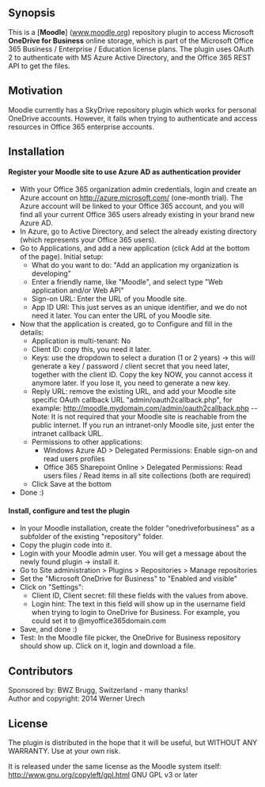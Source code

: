 ## Synopsis

This is a [**Moodle**] (www.moodle.org) repository plugin to access Microsoft **OneDrive for Business** online storage, which is part of the Microsoft Office 365 Business / Enterprise / Education license plans. The plugin uses OAuth 2 to authenticate with MS Azure Active Directory, and the Office 365 REST API to get the files.

## Motivation

Moodle currently has a SkyDrive repository plugin which works for personal OneDrive accounts. However, it fails when trying to authenticate and access resources in Office 365 enterprise accounts.

## Installation

#### Register your Moodle site to use Azure AD as authentication provider

* With your Office 365 organization admin credentials, login and create an Azure account on http://azure.microsoft.com/ (one-month trial). The Azure account will be linked to your Office 365 account, and you will find all your current Office 365 users already existing in your brand new Azure AD.
* In Azure, go to Active Directory, and select the already existing directory (which represents your Office 365 users).
* Go to Applications, and add a new application (click Add at the bottom of the page). Initial setup:
  * What do you want to do: "Add an application my organization is developing"
  * Enter a friendly name, like "Moodle", and select type "Web application and/or Web API"
  * Sign-on URL: Enter the URL of you Moodle site.
  * App ID URI: This just serves as an unique identifier, and we do not need it later. You can enter the URL of you Moodle site.
* Now that the application is created, go to Configure and fill in the details:
  * Application is multi-tenant: No
  * Client ID: copy this, you need it later.
  * Keys: use the dropdown to select a duration (1 or 2 years) -> this will generate a key / password / client secret that you need later, together with the client ID. Copy the key NOW, you cannot access it anymore later. If you lose it, you need to generate a new key.
  * Reply URL: remove the existing URL, and add your Moodle site specific OAuth callback URL "admin/oauth2callback.php", for example: http://moodle.mydomain.com/admin/oauth2callback.php -- Note: It is not required that your Moodle site is reachable from the public internet. If you run an intranet-only Moodle site, just enter the intranet callback URL.
  * Permissions to other applications:
    * Windows Azure AD > Delegated Permissions: Enable sign-on and read users profiles
    * Office 365 Sharepoint Online > Delegated Permissions: Read users files / Read items in all site collections (both are required)
  * Click Save at the bottom
* Done :)

#### Install, configure and test the plugin

* In your Moodle installation, create the folder "onedriveforbusiness" as a subfolder of the existing "repository" folder.
* Copy the plugin code into it.
* Login with your Moodle admin user. You will get a message about the newly found plugin -> install it.
* Go to Site administration > Plugins > Repositories > Manage repositories
* Set the "Microsoft OneDrive for Business" to "Enabled and visible"
* Click on "Settings":
  * Client ID, Client secret: fill these fields with the values from above.
  * Login hint: The text in this field will show up in the username field when trying to login to OneDrive for Business. For example, you could set it to @myoffice365domain.com
* Save, and done :)
* Test: In the Moodle file picker, the OneDrive for Business repository should show up. Click on it, login and download a file.

## Contributors

Sponsored by: BWZ Brugg, Switzerland - many thanks!<br/>
Author and copyright: 2014 Werner Urech

## License

The plugin is distributed in the hope that it will be useful, but WITHOUT ANY WARRANTY. Use at your own risk. 

It is released under the same license as the Moodle system itself:<br/>
http://www.gnu.org/copyleft/gpl.html GNU GPL v3 or later
